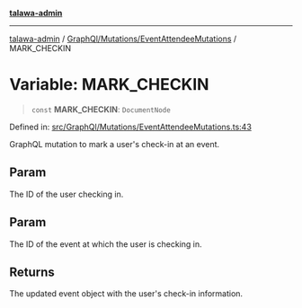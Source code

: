 [**talawa-admin**](../../../../README.md)

***

[talawa-admin](../../../../README.md) / [GraphQl/Mutations/EventAttendeeMutations](../README.md) / MARK\_CHECKIN

# Variable: MARK\_CHECKIN

> `const` **MARK\_CHECKIN**: `DocumentNode`

Defined in: [src/GraphQl/Mutations/EventAttendeeMutations.ts:43](https://github.com/gautam-divyanshu/talawa-admin/blob/9fef64ff9fb30eb3195cc9100606d8b7a89bca79/src/GraphQl/Mutations/EventAttendeeMutations.ts#L43)

GraphQL mutation to mark a user's check-in at an event.

## Param

The ID of the user checking in.

## Param

The ID of the event at which the user is checking in.

## Returns

The updated event object with the user's check-in information.
